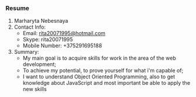 ### Resume
1. Marharyta Nebesnaya
2. Contact Info: 
   - Email: rita20071995@hotmail.com
   - Skype: rita20071995
   - Mobile Number: +375291695188
3. Summary:
   - My main goal is to acquire skills for work in the area of the web development;
   - To achieve my potential, to prove yourself for what i'm capable of;
   - I want to understand Object Oriented Programming, also to get knowledge about JavaScript and most important be able to apply the new skills      